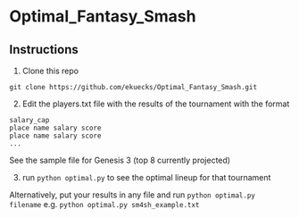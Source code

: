# Optimal_Fantasy_Smash
## Instructions
1. Clone this repo
  
  ```
  git clone https://github.com/ekuecks/Optimal_Fantasy_Smash.git
  ```

2. Edit the players.txt file with the results of the tournament with the format
  ```
  salary_cap
  place name salary score
  place name salary score
  ...
  ```
  See the sample file for Genesis 3 (top 8 currently projected)
  
3. run `python optimal.py` to see the optimal lineup for that tournament
  
  Alternatively, put your results in any file and run `python optimal.py filename` e.g. `python optimal.py sm4sh_example.txt`
